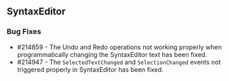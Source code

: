 ## SyntaxEditor

### Bug Fixes

* \#214859 - The Undo and Redo operations not working properly when programmatically changing the SyntaxEditor text has been fixed.
* \#214947 - The `SelectedTextChanged` and `SelectionChanged` events not triggered properly in SyntaxEditor has been fixed.